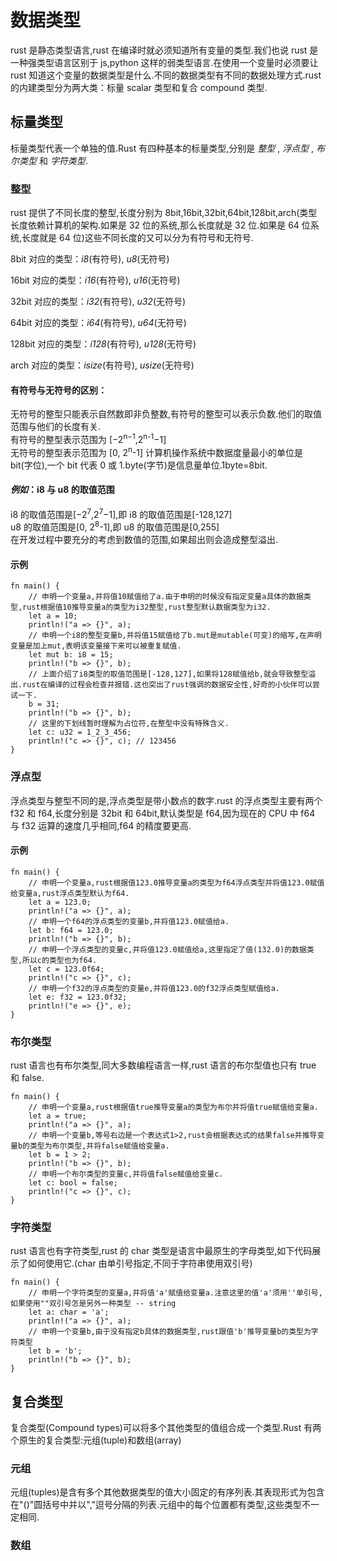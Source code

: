 # 数据类型

rust 是静态类型语言,rust 在编译时就必须知道所有变量的类型.我们也说 rust 是一种强类型语言区别于 js,python 这样的弱类型语言.在使用一个变量时必须要让 rust 知道这个变量的数据类型是什么.不同的数据类型有不同的数据处理方式.rust 的内建类型分为两大类：标量 scalar 类型和复合 compound 类型.

## 标量类型

标量类型代表一个单独的值.Rust 有四种基本的标量类型,分别是 _整型_ , _浮点型_ , _布尔类型_ 和 _字符类型_.

### 整型

rust 提供了不同长度的整型,长度分别为 8bit,16bit,32bit,64bit,128bit,arch(类型长度依赖计算机的架构.如果是 32 位的系统,那么长度就是 32 位.如果是 64 位系统,长度就是 64 位)这些不同长度的又可以分为有符号和无符号.

8bit 对应的类型：_i8_(有符号), _u8_(无符号)

16bit 对应的类型：_i16_(有符号), _u16_(无符号)

32bit 对应的类型：_i32_(有符号), _u32_(无符号)

64bit 对应的类型：_i64_(有符号), _u64_(无符号)

128bit 对应的类型：_i128_(有符号), _u128_(无符号)

arch 对应的类型：_isize_(有符号), _usize_(无符号)

#### 有符号与无符号的区别：

无符号的整型只能表示自然数即非负整数,有符号的整型可以表示负数.他们的取值范围与他们的长度有关.  
有符号的整型表示范围为 [−2<sup>n−1</sup>,2<sup>n-1</sup>−1]  
无符号的整型表示范围为 [0, 2<sup>n</sup>-1]
计算机操作系统中数据度量最小的单位是 bit(字位),一个 bit 代表 0 或 1.byte(字节)是信息量单位.1byte=8bit.

#### _例如_：i8 与 u8 的取值范围

i8 的取值范围是[−2<sup>7</sup>,2<sup>7</sup>−1],即 i8 的取值范围是[-128,127]  
u8 的取值范围是[0, 2<sup>8</sup>-1],即 u8 的取值范围是[0,255]  
在开发过程中要充分的考虑到数值的范围,如果超出则会造成整型溢出.

#### 示例

```
fn main() {
    // 申明一个变量a,并将值10赋值给了a.由于申明的时候没有指定变量a具体的数据类型,rust根据值10推导变量a的类型为i32整型,rust整型默认数据类型为i32.
    let a = 10;
    println!("a => {}", a);
    // 申明一个i8的整型变量b,并将值15赋值给了b.mut是mutable(可变)的缩写,在声明变量是加上mut,表明该变量接下来可以被重复赋值.
    let mut b: i8 = 15;
    println!("b => {}", b);
    // 上面介绍了i8类型的取值范围是[-128,127],如果将128赋值给b,就会导致整型溢出.rust在编译的过程会检查并报错.这也突出了rust强调的数据安全性,好奇的小伙伴可以尝试一下.
    b = 31;
    println!("b => {}", b);
    // 这里的下划线暂时理解为占位符,在整型中没有特殊含义.
    let c: u32 = 1_2_3_456;
    println!("c => {}", c); // 123456
}
```

### 浮点型

浮点类型与整型不同的是,浮点类型是带小数点的数字.rust 的浮点类型主要有两个 f32 和 f64,长度分别是 32bit 和 64bit,默认类型是 f64,因为现在的 CPU 中 f64 与 f32 运算的速度几乎相同,f64 的精度要更高.

#### 示例

```
fn main() {
    // 申明一个变量a,rust根据值123.0推导变量a的类型为f64浮点类型并将值123.0赋值给变量a,rust浮点类型默认为f64.
    let a = 123.0;
    println!("a => {}", a);
    // 申明一个f64的浮点类型的变量b,并将值123.0赋值给a.
    let b: f64 = 123.0;
    println!("b => {}", b);
    // 申明一个浮点类型的变量c,并将值123.0赋值给a,这里指定了值(132.0)的数据类型,所以c的类型也为f64.
    let c = 123.0f64;
    println!("c => {}", c);
    // 申明一个f32的浮点类型的变量e,并将值123.0的f32浮点类型赋值给a.
    let e: f32 = 123.0f32;
    println!("e => {}", e);
}
```

### 布尔类型

rust 语言也有布尔类型,同大多数编程语言一样,rust 语言的布尔型值也只有 true 和 false.

```
fn main() {
    // 申明一个变量a,rust根据值true推导变量a的类型为布尔并将值true赋值给变量a.
    let a = true;
    println!("a => {}", a);
    // 申明一个变量b,等号右边是一个表达式1>2,rust会根据表达式的结果false并推导变量b的类型为布尔类型,并将false赋值给变量a.
    let b = 1 > 2;
    println!("b => {}", b);
    // 申明一个布尔类型的变量c,并将值false赋值给变量c.
    let c: bool = false;
    println!("c => {}", c);
}
```

### 字符类型

rust 语言也有字符类型,rust 的 char 类型是语言中最原生的字母类型,如下代码展示了如何使用它.(char 由单引号指定,不同于字符串使用双引号)

```
fn main() {
    // 申明一个字符类型的变量a,并将值'a'赋值给变量a.注意这里的值'a'须用''单引号,如果使用""双引号怎是另外一种类型 -- string
    let a: char = 'a';
    println!("a => {}", a);
    // 申明一个变量b,由于没有指定b具体的数据类型,rust跟值'b'推导变量b的类型为字符类型
    let b = 'b';
    println!("b => {}", b);
}
```

## 复合类型

复合类型(Compound types)可以将多个其他类型的值组合成一个类型.Rust 有两个原生的复合类型:元组(tuple)和数组(array)

### 元组

元组(tuples)是含有多个其他数据类型的值大小固定的有序列表.其表现形式为包含在"()"圆括号中并以","逗号分隔的列表.元组中的每个位置都有类型,这些类型不一定相同.

### 数组
